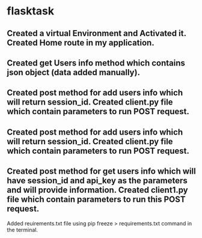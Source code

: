 # flasktask

Created a virtual Environment and Activated it.
Created Home route in my application.
----------------------
Created get Users info method which contains json object (data added manually).
----------------------
Created post method for add users info which will return session_id.
Created client.py file which contain parameters to run POST request.
------------------------
Created post method for add users info which will return session_id.
Created client.py file which contain parameters to run POST request.
------------------------
Created post method for get users info which will have session_id and api_key as the parameters and will provide information.
Created client1.py file which contain parameters to run this POST request.
------------------------
Added reuirements.txt file using pip freeze > requirements.txt command in the terminal.